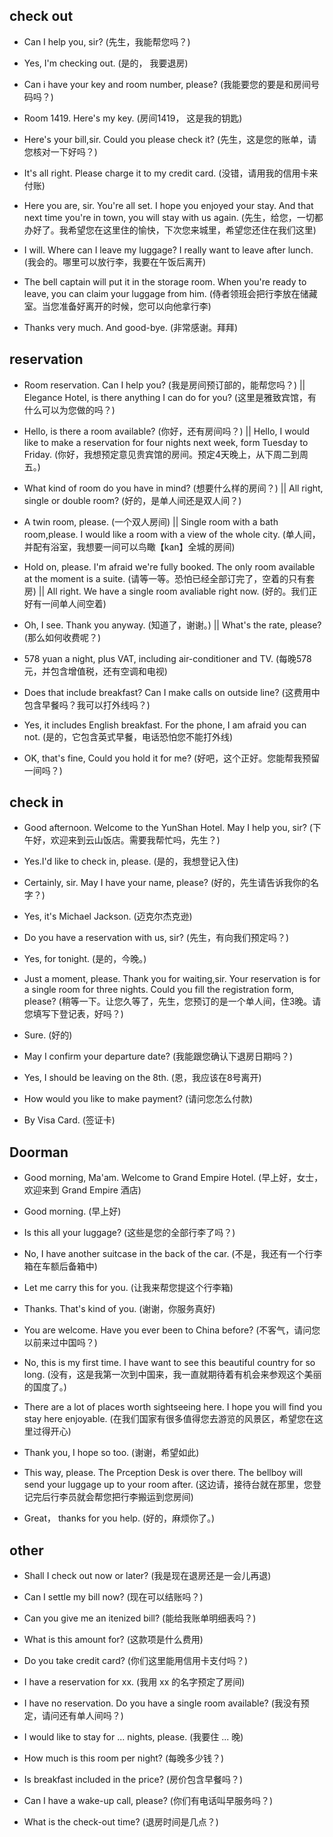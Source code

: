## check out
- Can I help you, sir? (先生，我能帮您吗？)

- Yes, I'm checking out. (是的， 我要退房)

- Can i have your key and room number, please? (我能要您的要是和房间号码吗？)

- Room 1419. Here's my key. (房间1419， 这是我的钥匙)

- Here's your bill,sir. Could you please check it? (先生，这是您的账单，请您核对一下好吗？)

- It's all right. Please charge it to my credit card. (没错，请用我的信用卡来付账)

- Here you are, sir. You're all set. I hope you enjoyed your stay. And that next time you're in town, you will stay with us again. (先生，给您，一切都办好了。我希望您在这里住的愉快，下次您来城里，希望您还住在我们这里)

- I will. Where can I leave my luggage? I really want to leave after lunch. (我会的。哪里可以放行李，我要在午饭后离开)

- The bell captain will put it in the storage room. When you're ready to leave, you can claim your luggage from him. (侍者领班会把行李放在储藏室。当您准备好离开的时候，您可以向他拿行李)

- Thanks very much. And good-bye. (非常感谢。拜拜)

## reservation

- Room reservation. Can I help you? (我是房间预订部的，能帮您吗？) || Elegance Hotel, is there anything I can do for you? (这里是雅致宾馆，有什么可以为您做的吗？)

- Hello, is there a room available? (你好，还有房间吗？) || Hello, I would like to make a reservation for four nights next week, form Tuesday to Friday. (你好，我想预定意见贵宾馆的房间。预定4天晚上，从下周二到周五。)

- What kind of room do you have in mind? (想要什么样的房间？) || All right, single or double room? (好的，是单人间还是双人间？)

- A twin room, please. (一个双人房间) || Single room with a bath room,please. I would like a room with a view of the whole city. (单人间，并配有浴室，我想要一间可以鸟瞰【kan】全城的房间)

- Hold on, please. I'm afraid we're fully booked. The only room available at the moment is a suite. (请等一等。恐怕已经全部订完了，空着的只有套房) || All right. We have a single room avaliable right now. (好的。我们正好有一间单人间空着)

- Oh, I see. Thank you anyway. (知道了，谢谢。) || What's the rate, please? (那么如何收费呢？)

- 578 yuan a night, plus VAT, including air-conditioner and TV. (每晚578元，并包含增值税，还有空调和电视)

- Does that include breakfast? Can I make calls on outside line? (这费用中包含早餐吗？我可以打外线吗？)

- Yes, it includes English breakfast. For the phone, I am afraid you can not. (是的，它包含英式早餐，电话恐怕您不能打外线)

- OK, that's fine, Could you hold it for me? (好吧，这个正好。您能帮我预留一间吗？) 

## check in 
- Good afternoon. Welcome to the YunShan Hotel. May I help you, sir? (下午好，欢迎来到云山饭店。需要我帮忙吗，先生？)

- Yes.I'd like to check in, please. (是的，我想登记入住)

- Certainly, sir. May I have your name, please? (好的，先生请告诉我你的名字？)

- Yes, it's Michael Jackson. (迈克尔杰克逊)

- Do you have a reservation with us, sir? (先生，有向我们预定吗？)

- Yes, for tonight. (是的，今晚。)

- Just a moment, please. Thank you for waiting,sir. Your reservation is for a single room for three nights. Could you fill the registration form, please? (稍等一下。让您久等了，先生，您预订的是一个单人间，住3晚。请您填写下登记表，好吗？)

- Sure. (好的)

- May I confirm your departure date? (我能跟您确认下退房日期吗？)

- Yes, I should be leaving on the 8th. (恩，我应该在8号离开)

- How would you like to make payment? (请问您怎么付款)

- By Visa Card. (签证卡)

## Doorman
- Good morning, Ma'am. Welcome to Grand Empire Hotel. (早上好，女士，欢迎来到 Grand Empire 酒店)

- Good morning. (早上好)

- Is this all your luggage? (这些是您的全部行李了吗？)

- No, I have another suitcase in the back of the car. (不是，我还有一个行李箱在车额后备箱中)

- Let me carry this for you. (让我来帮您提这个行李箱)

- Thanks. That's kind of you. (谢谢，你服务真好)

- You are welcome. Have you ever been to China before? (不客气，请问您以前来过中国吗？)

- No, this is my first time. I have want to see this beautiful country for so long. (没有，这是我第一次到中国来，我一直就期待着有机会来参观这个美丽的国度了。)

- There are a lot of places worth sightseeing here. I hope you will find you stay here enjoyable. (在我们国家有很多值得您去游览的风景区，希望您在这里过得开心)

- Thank you, I hope so too. (谢谢，希望如此)

- This way, please. The Prception Desk is over there. The bellboy will send your luggage up to your room after. (这边请，接待台就在那里，您登记完后行李员就会帮您把行李搬运到您房间)

- Great， thanks for you help. (好的，麻烦你了。)

## other

- Shall I check out now or later? (我是现在退房还是一会儿再退)

- Can I settle my bill now? (现在可以结账吗？)

- Can you give me an itenized bill? (能给我账单明细表吗？)

- What is this amount for? (这款项是什么费用)

- Do you take credit card? (你们这里能用信用卡支付吗？)

- I have a reservation for xx. (我用 xx 的名字预定了房间)

- I have no reservation. Do you have a single room available? (我没有预定，请问还有单人间吗？)

- I would like to stay for ... nights, please. (我要住 ... 晚)

- How much is this room per night? (每晚多少钱？)

- Is breakfast included in the price? (房价包含早餐吗？)

- Can I have a wake-up call, please? (你们有电话叫早服务吗？)

- What is the check-out time? (退房时间是几点？)
